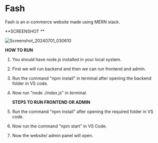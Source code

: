 # Fash
Fash is an e-commerce website made using MERN stack.

**SCREENSHOT **

![Screenshot_20240701_030610](https://github.com/arnavb2004/Fash/assets/154666778/52cde4e3-92f5-43e9-b1e3-6b9663f4ca2c)

**HOW TO RUN**

1. You should have node.js installed in your local system.
2. First we will run backend and then we can run frontend and admin.
3. Run the command "npm install" in terminal after opening the backend folder in VS code.
4. Now run "node ./index.js" in terminal.

   **STEPS TO RUN FRONTEND OR ADMIN**

1. Run the command "npm install" after opening the required folder in VS code.
2. Now run the command "npm start" in VS Code.
3. Now the website/ admin panel will open.
